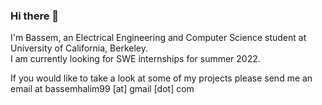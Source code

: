 ### Hi there 👋
I'm Bassem, an Electrical Engineering and Computer Science student at University of California, Berkeley.   
I am currently looking for SWE internships for summer 2022.

If you would like to take a look at some of my projects please send me an email at bassemhalim99 [at] gmail [dot] com

<!--
**BassemHalim/BassemHalim** is a ✨ _special_ ✨ repository because its `README.md` (this file) appears on your GitHub profile.

Here are some ideas to get you started:

- 🔭 I’m currently working on ...
- 🌱 I’m currently learning ...
- 👯 I’m looking to collaborate on ...
- 🤔 I’m looking for help with ...
- 💬 Ask me about ...
- 📫 How to reach me: ...
- 😄 Pronouns: ...
- ⚡ Fun fact: ...
-->
